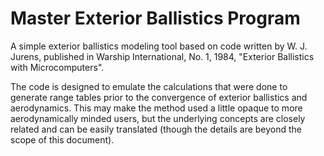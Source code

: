 # Master Exterior Ballistics Program

A simple exterior ballistics modeling tool based on code written by W. J.
Jurens, published in Warship International, No. 1, 1984, "Exterior Ballistics
with Microcomputers".

The code is designed to emulate the calculations that were done to generate
range tables prior to the convergence of exterior ballistics and aerodynamics.
This may make the method used a little opaque to more aerodynamically minded
users, but the underlying concepts are closely related and can be easily
translated (though the details are beyond the scope of this document).

